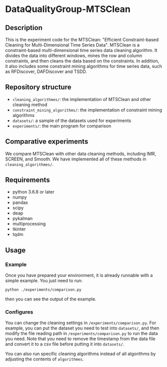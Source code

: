 # DataQualityGroup-MTSClean

## Description
This is the experiment code for the MTSClean: "Efficient Constraint-based Cleaning for Multi-Dimensional Time Series Data". 
MTSClean is a constraint-based multi-dimensional time series data cleaning algorithm. 
It divides the data into different windows, mines the row and column constraints, and then cleans the data based on the constraints.
In addition, it also includes some constraint mining algorithms for time series data, such as RFDiscover, DAFDiscover and TSDD.

## Repository structure
- `cleaning_algorithmes/`: the implementation of MTSClean and other cleaning method
- `constraint_mining_algorithms/`: the implementation of constraint mining algorithms
- `datasets/`: a sample of the datasets used for experiments
- `experiments/`: the main program for comparison

## Comparative experiments
We compare MTSClean with other data cleaning methods, including IMR, SCREEN, and Smooth. We have implemented all of these methods in `cleaning_algorithmes/`.

## Requirements
- python 3.6.8 or later
- numpy
- pandas
- scipy
- deap
- pykalman
- multiprocessing
- tkinter
- tqdm

## Usage

### Example
Once you have prepared your environment, it is already runnable with a simple example. You just need to run:
```shell
python ./experiments/comparison.py
```
then you can see the output of the example.

### Configures
You can change the cleaning settings in `/experiments/comparison.py`. For example, you can put the dataset you need to test into `datasets/`, and then modify the file reading path in `/experiments/comparison.py` to run the data you need. Note that you need to remove the timestamp from the data file and convert it to a csv file before putting it into `datasets/`.

You can also run specific cleaning algorithms instead of all algorithms by adjusting the contents of ```algorithmes```.